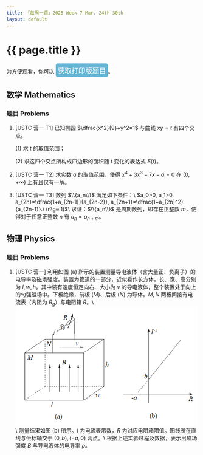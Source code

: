 ```yaml
---
title: 「每周一题」2025 Week 7 Mar. 24th-30th
layout: default
---
```


# {{ page.title }}

为方便观看，你可以
<button onclick="window.location.href='https:\/\/robinlee19.lanzout.com\/ihZrH2rcv30b'" style="background-color:#63B5D3; color:#ffffff; font-size:1.3em; border-radius:5px; border:0px solid; padding:5px 5px">获取打印版题目</button>。

## 数学 Mathematics

### 题目 Problems

1. \[USTC 营一 T1\] 已知椭圆 $\dfrac{x^2}{9}+y^2=1$ 与曲线 $xy=t$ 有四个交点。

   (1) 求 $t$ 的取值范围；

   (2) 求这四个交点所构成四边形的面积随 $t$ 变化的表达式 $S(t)$。

2. \[USTC 营一 T2\] 求实数 $a$ 的取值范围，使得 $x^4+3x^3-7x-a=0$ 在 $(0,+\infty)$ 上有且仅有一解。

3. \[USTC 营一 T3\] 数列 $\\{a_n\\}$ 满足如下条件：\\
$a_0>0, a_1>0, a_{2n}=\dfrac{1+a_{2n-1}}{a_{2n-2}}, a_{2n+1}=\dfrac{1+a_{2n}^2}{a_{2n-1}}.\ (n\ge 1)$\\
求证：$\\{a_n\\}$ 是周期数列，即存在正整数 $m$，使得对于任意正整数 $n$ 有 $a_n=a_{n+m}$。

## 物理 Physics

### 题目 Problems

1. \[USTC 营一\] 利用如图 (a) 所示的装置测量导电液体（含大量正、负离子）的电导率及磁场强度。装置为管道的一部分，近似看作长方体，长、宽、高分别为 $l,w,h$。其中装有速度恒定向右、大小为 $v$ 的导电液体，整个装置处于向上的匀强磁场中。下板绝缘，前板 ($M$)、后板 ($N$) 为导体。$M,N$ 两板间接有电流表（内阻为 $R_g$）与电阻箱 $R$。\\
![](./img/wad_2025_w7_phy_pic1.png)\\
测量结果如图 (b) 所示。$I$ 为电流表示数，$R$ 为对应电阻箱阻值。图线所在直线与坐标轴交于 $(0,b), (-a,0)$ 两点。\\
根据上述实验过程及数据，表示出磁场强度 $B$ 与导电液体的电导率 $\rho$。